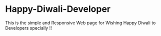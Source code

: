 # Happy-Diwali-Developer
This is the simple and Responsive Web page for Wishing Happy Diwali to Developers specially !!
